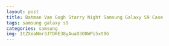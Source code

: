 ```yaml
---
layout: post
title: Batman Van Gogh Starry Night Samsung Galaxy S9 Case
tags: samsung galaxy s9
categories: samsung
img: 1tZXeaNmr3JTDKE38yAuaO3O8WPi5xt9G
---
```

